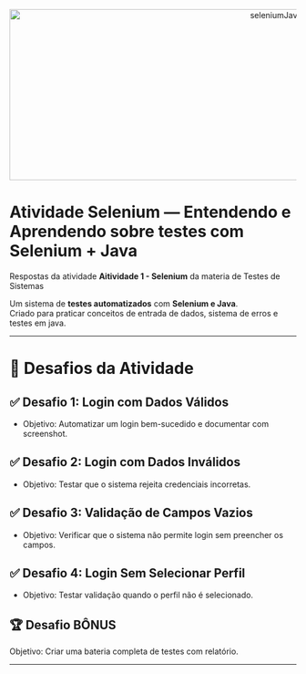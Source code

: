 <p align= "center">
  <img width="920" height="300" alt="seleniumJava" src="https://github.com/user-attachments/assets/b6f749e6-e079-40c1-9c33-85efe3b15600" />
</p>

# Atividade Selenium — Entendendo e Aprendendo sobre testes com Selenium + Java
Respostas da atividade **Aitividade 1 - Selenium** da materia de Testes de Sistemas

Um sistema de **testes automatizados** com **Selenium e Java**.  
Criado para praticar conceitos de entrada de dados, sistema de erros e testes em java.  

---

# 🎯 Desafios da Atividade
## ✅ Desafio 1: Login com Dados Válidos

  - Objetivo: Automatizar um login bem-sucedido e documentar com screenshot.

## ✅ Desafio 2: Login com Dados Inválidos

  - Objetivo: Testar que o sistema rejeita credenciais incorretas.

## ✅ Desafio 3: Validação de Campos Vazios

  - Objetivo: Verificar que o sistema não permite login sem preencher os campos.

## ✅ Desafio 4: Login Sem Selecionar Perfil

  - Objetivo: Testar validação quando o perfil não é selecionado.

## 🏆 Desafio BÔNUS

Objetivo: Criar uma bateria completa de testes com relatório.

---
